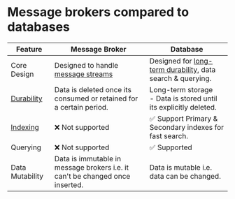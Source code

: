 # Message brokers compared to databases

| Feature                                                                          | Message Broker                                                                                    | Database                                                                                                                      |
|----------------------------------------------------------------------------------|---------------------------------------------------------------------------------------------------|-------------------------------------------------------------------------------------------------------------------------------|
| Core Design                                                                      | Designed to handle [message streams](../6_BigDataServices/ETLServices/StreamProcessing/Readme.md) | Designed for [long-term durability](../3_DatabaseServices/Glossaries/ACIDTransactions/Durability.md), data search & querying. |
| [Durability](../3_DatabaseServices/Glossaries/ACIDTransactions/Durability.md)    | Data is deleted once its consumed or retained for a certain period.                               | Long-term storage<br/>- Data is stored until its explicitly deleted.                                                          |
| [Indexing](../3_DatabaseServices/Glossaries/DataStructuresDB/Indexing/Readme.md) | :x: Not supported                                                                                 | :white_check_mark: Support Primary & Secondary indexes for fast search.                                                       |
| Querying                                                                         | :x: Not supported                                                                                 | :white_check_mark: Supported                                                                                                  |
| Data Mutability                                                                  | Data is immutable in message brokers i.e. it can't be changed once inserted.                      | Data is mutable i.e. data can be changed.                                                                                     |